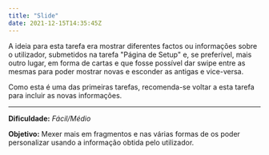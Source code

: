 ```yaml
---
title: "Slide"
date: 2021-12-15T14:35:45Z
---
```


A ideia para esta tarefa era mostrar diferentes factos ou informações sobre o utilizador, submetidos na tarefa "Página de Setup" e, se preferível, mais outro lugar, em forma de cartas e que fosse possível dar swipe entre as mesmas para poder mostrar novas e esconder as antigas e vice-versa.

Como esta é uma das primeiras tarefas, recomenda-se voltar a esta tarefa para incluir as novas informações.

---

**Dificuldade:** *Fácil/Médio*

**Objetivo:** Mexer mais em fragmentos e nas várias formas de os poder personalizar usando a informação obtida pelo utilizador. 